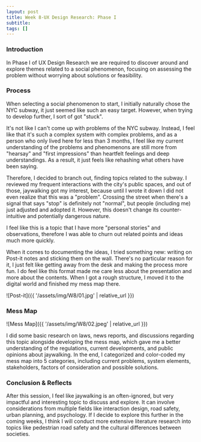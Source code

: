 ```yaml
---
layout: post
title: Week 8-UX Design Research: Phase I
subtitle: 
tags: []
---
```


### Introduction

In Phase I of UX Design Research we are required to discover around and explore themes related to a social phenomenon, focusing on assessing the problem without worrying about solutions or feasibility.

### Process

When selecting a social phenomenon to start, I initially naturally chose the NYC subway, it just seemed like such an easy target. However, when trying to develop further, I sort of got "stuck".

It's not like I can't come up with problems of the NYC subway. Instead, I feel like that it's such a complex system with complex problems, and as a person who only lived here for less than 3 months, I feel like my current understanding of the problems and phenomenons are still more from "hearsay" and "first impressions" than heartfelt feelings and deep understandings. As a result, it just feels like rehashing what others have been saying.

Therefore, I decided to branch out, finding topics related to the subway. I reviewed my frequent interactions with the city's public spaces, and out of those, jaywalking got my interest, because until I wrote it down I did not even realize that this was a "problem". Crossing the street when there's a signal that says "stop" is definitely not "normal", but people (including me) just adjusted and adopted it. However, this doesn't change its counter-intuitive and potentially dangerous nature.

I feel like this is a topic that I have more "personal stories" and observations, therefore I was able to churn out related points and ideas much more quickly.

When it comes to documenting the ideas, I tried something new: writing on Post-it notes and sticking them on the wall. There's no particular reason for it, I just felt like getting away from the desk and making the process more fun. I do feel like this format made me care less about the presentation and more about the contents. When I got a rough structure, I moved it to the digital world and finished my mess map there. 

![Post-it]({{ '/assets/img/W8/01.jpg' | relative_url }})

### Mess Map

![Mess Map]({{ '/assets/img/W8/02.jpeg' | relative_url }})

I did some basic research on laws, news reports, and discussions regarding this topic alongside developing the mess map, which gave me a better understanding of the regulations, current developments, and public opinions about jaywalking. In the end, I categorized and color-coded my mess map into 5 categories, including current problems, system elements, stakeholders, factors of consideration and possible solutions.

### Conclusion & Reflects

After this session, I feel like jaywalking is an often-ignored, but very impactful and interesting topic to discuss and explore. It can involve considerations from multiple fields like interaction design, road safety, urban planning, and psychology. If I decide to explore this further in the coming weeks, I think I will conduct more extensive literature research into topics like pedestrian road safety and the cultural differences between societies.
